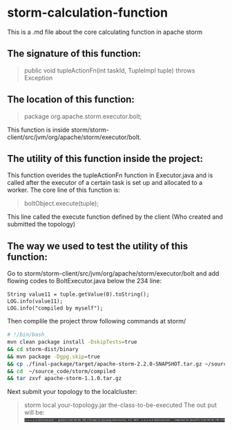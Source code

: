 # storm-calculation-function
This is a .md file about the core calculating function in apache storm

## The signature of this function:
> public void tupleActionFn(int taskId, TupleImpl tuple) throws Exception

## The location of this function:
> package org.apache.storm.executor.bolt;

This function is inside storm/storm-client/src/jvm/org/apache/storm/executor/bolt.

## The utility of this function inside the project:
This function overides the tupleActionFn function in Executor.java and is called after the executor of a certain task is set up and allocated to a worker. The core line of this function is:
> boltObject.execute(tuple);

This line called the execute function defined by the client (Who created and submitted the topology)

## The way we used to test the utility of this function:
Go to storm/storm-client/src/jvm/org/apache/storm/executor/bolt and add flowing codes to BoltExecutor.java below the 234 line:
```
String value11 = tuple.getValue(0).toString();
LOG.info(value11);
LOG.info("compiled by myself");
```
Then complile the project throw following commands at storm/
```bash
# !/bin/bash
mvn clean package install -DskipTests=true 
&& cd storm-dist/binary 
&& mvn package -Dgpg.skip=true
&& cp ./final-package/target/apache-storm-2.2.0-SNAPSHOT.tar.gz ~/source_code/storm/compiled 
&& cd  ~/source_code/storm/compiled 
&& tar zxvf apache-storm-1.1.0.tar.gz
```
Next submit your topology to the localcluster:
> storm local your-topology.jar the-class-to-be-executed
The out put will be:
![screen shot of cmd](https://github.com/EdisonNi-hku/storm/blob/master/command.png)
